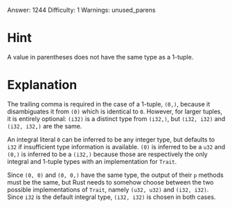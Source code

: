 Answer: 1244
Difficulty: 1
Warnings: unused_parens

# Hint

A value in parentheses does not have the same type as a 1-tuple.

# Explanation

The trailing comma is required in the case of a 1-tuple, `(0,)`, because it
disambiguates it from `(0)` which is identical to `0`. However, for larger
tuples, it is entirely optional: `(i32)` is a distinct type from `(i32,)`, but
`(i32, i32)` and `(i32, i32,)` are the same.

An integral literal `0` can be inferred to be any integer type, but defaults to
`i32` if insufficient type information is available. `(0)` is inferred to be a
`u32` and `(0,)` is inferred to be a `(i32,)` because those are respectively the
only integral and 1-tuple types with an implementation for `Trait`.

Since `(0, 0)` and `(0, 0,)` have the same type, the output of their `p` methods
must be the same, but Rust needs to somehow choose between the two possible
implementations of `Trait`, namely `(u32, u32)` and `(i32, i32)`. Since `i32` is
the default integral type, `(i32, i32)` is chosen in both cases.
